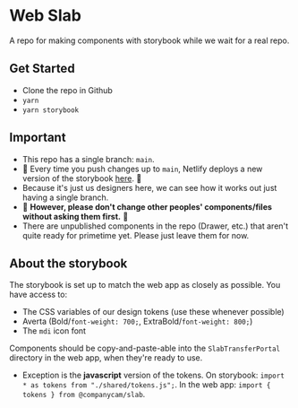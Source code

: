 # Web Slab

A repo for making components with storybook while we wait for a real repo.

## Get Started

- Clone the repo in Github
- `yarn`
- `yarn storybook`

## Important

- This repo has a single branch: `main`.
- 🚨 Every time you push changes up to `main`, Netlify deploys a new version of the storybook [here](https://slab-web.netlify.app/). 🚨
- Because it's just us designers here, we can see how it works out just having a single branch.
- 🙏 **However, please don't change other peoples' components/files without asking them first.** 🙏
- There are unpublished components in the repo (Drawer, etc.) that aren't quite ready for primetime yet. Please just leave them for now.

## About the storybook

The storybook is set up to match the web app as closely as possible. You have access to:

- The CSS variables of our design tokens (use these whenever possible)
- Averta (Bold/`font-weight: 700;`, ExtraBold/`font-weight: 800;`)
- The `mdi` icon font

Components should be copy-and-paste-able into the `SlabTransferPortal` directory in the web app, when they're ready to use.

- Exception is the **javascript** version of the tokens. On storybook: `import * as tokens from "./shared/tokens.js";`. In the web app: `import { tokens } from @companycam/slab`.
